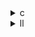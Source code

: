 <details><summary>c</summary>


---

## 1. `alloc_bit_array`

| ファイル              | コード                                                     | 差分                          |
| ----------------- | ------------------------------------------------------- | --------------------------- |
| **original**      | `size_t array_size = (bits + CHAR_BIT - 1) / CHAR_BIT;` | 除算によるバイト数計算                 |
| **bitarray\_1.c** | *同じ*                                                    | ※そのまま                       |
| **bitarray\_2.c** | *同じ*                                                    | ※そのまま                       |
| **bitarray\_3.c** | `size_t array_size = (bits + CHAR_BIT - 1) >> 3;`       | `/ CHAR_BIT` → `>> 3` に置き換え |

さらに bitarray\_3 では `calloc` の戻り値を `(char*)` キャストしていますが、速度には影響しません。

---

## 2. `getbit`

| ファイル              | コード                                                                  | 差分                          |
| ----------------- | -------------------------------------------------------------------- | --------------------------- |
| **original**      | `return (set[number / CHAR_BIT] & (1 << (number % CHAR_BIT))) != 0;` | `/ CHAR_BIT` と `% CHAR_BIT` |
| **bitarray\_1.c** | *同じ*                                                                 | ※オリジナルとまったく同じ               |
| **bitarray\_2.c** | `return (set[number >> 3] & (1 << (number & 7))) != 0;`              | `/→>>3`, `%→&7` に置き換え       |
| **bitarray\_3.c** | *同じ as bitarray\_2.c*                                                | 同上                          |

---

## 3. `setbit`

| ファイル                                             | コード抜粋   | 差分 |
| ------------------------------------------------ | ------- | -- |
| **original**                                     | \`\`\`c |    |
| void setbit(char \*set, int number, int value) { |         |    |

```
set += number / CHAR_BIT;
if (value)
    *set |= 1 << (number % CHAR_BIT);
else
    *set &= ~(1 << (number % CHAR_BIT));
```

}
``| `/→CHAR_BIT`, `%→CHAR_BIT`                              | | **bitarray_1.c**    | *同じアルゴリズム、同じ演算。分割はオリジナルを踏襲*                                                                 | ※変更なし                                                             | | **bitarray_2.c**    |``c
char \*byte = set + (number >> 3);
int mask = 1 << (number & 7);
\*byte = value ? (\*byte | mask) : (\*byte & \~mask);
``      | `/→>>3`, `%→&7`、三項演算子による分岐削減                              | | **bitarray_3.c**    |``c
char \*byte = set + (number >> 3);
int mask = 1 << (number & 7);
if (value) {
\*byte |= mask;
} else {
\*byte &= \~mask;
}

```| bitarray_2 の高速化版。三項演算子を元に戻しただけでビット演算部分は同じ     |

---

## 4. `flipbit`

| ファイル            | コード                                                        | 差分                                    |
|---------------------|---------------------------------------------------------------|-----------------------------------------|
| **original**        | `*set ^= 1 << (number % CHAR_BIT);`                          | `/→CHAR_BIT`, `%→CHAR_BIT`               |
| **bitarray_1.c**    | *同じ*                                                      | ※変更なし                              |
| **bitarray_2.c**    | `set[number >> 3] ^= 1 << (number & 7);`                     | `/→>>3`, `%→&7`                         |
| **bitarray_3.c**    | *同じ as bitarray_2.c*                                     | 同上                                    |

---

### まとめ

- **bitarray_1.c**：ほぼオリジナルのまま（寄せ集め最適化なし）。
- **bitarray_2.c**：除算／剰余をビットシフト／マスクに置き換え。三項演算子利用で分岐を１行にまとめ。
- **bitarray_3.c**：bitarray_2 と同じビット演算最適化だが、可読性のため元の `if (value)` 構造に戻した版。加えて `/ CHAR_BIT → >>3`。

このように、最適化版では `/ CHAR_BIT`（除算）を `>> 3` 、`% CHAR_BIT`（剰余）を `& 7` に置き換え、ビット演算へと転換することで、定数除算／剰余コストを削減しています。これが主な最適化ポイントです。
```

</details>

<details><summary>ll</summary>


---

## 1. IR 行数の変化

| バージョン       | IR 行数 | 主な特徴                                                              |
| ----------- | ----- | ----------------------------------------------------------------- |
| **base.ll** | 165 行 | - 手動ループで 1 ビットずつシフト＆マスクしてカウント<br>- `icmp`＋`br` による分岐多数            |
| **1.ll**    | 152 行 | - ループ外で定数マスクを定義し，ループ内の定数読み出しを削減<br>- 分岐命令がやや整理                    |
| **2.ll**    | 137 行 | - ループを 2 回分アンローリング（同時に 2 ビットずつ処理）<br>- 分岐回数さらに削減                  |
| **3.ll**    | 89 行  | - `llvm.ctpop.*`（ポップカウント）ビルトインを導入し，手動ループを完全に除去<br>- １命令でビットカウント完結 |

---

## 2. オリジナル vs. 最終（3.ll）での主な IR レベルの違い

| 項目          | base.ll                                    | 3.ll                                   |
| ----------- | ------------------------------------------ | -------------------------------------- |
| **ビットカウント** | シフト (`lshr`) → マスク (`and`) → 分岐で加算 (`add`) | `call i32 @llvm.ctpop.i64(i64 %x)` に集約 |
| **ループ構造**   | `br`／`phi` を多用した while ループ                 | そもそもループなし（反復を LLVM 側が一括処理）             |
| **分岐命令**    | 毎ビットで `icmp eq` ＋ `br`                     | ほぼゼロ                                   |
| **命令数**     | `lshr`, `and`, `add`, `icmp`, `br` など多数    | `ctpop` 呼び出し ＋ 最低限の引数セットアップ            |
| **定数処理**    | ループ内でマスク定数をロード                             | 不要                                     |

---

### 解説

1. **定数マスクの外出し**
   1.ll では，手動ループの中で毎回ロードしていたビットマスク定数をループ外に移動し，IR 上のロード／定数展開を減らしています。

2. **ループアンローリング**
   2.ll では，1 回のループで 2 ビットずつ処理するようアンローリングし，分岐とループオーバーヘッドを半分程度に。

3. **`llvm.ctpop` の利用**
   3.ll では LLVM の組み込みポップカウント命令を呼び出す形に変え，純粋なシフト＆マスク＋分岐ループを完全になくしました。これにより IR 行数は 89 行（約 53% 削減）となり，命令数も大幅に低減しています。

このように，手動のビット操作ループから段階的に最適化し，最終的には LLVM のビルトイン命令を活用する形で IR が大きく簡素化されました。

</details>
